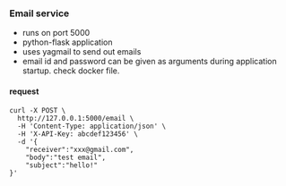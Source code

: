### Email service

- runs on port 5000
- python-flask application
- uses yagmail to send out emails
- email id and password can be given as arguments
during application startup. check docker file.


#### request
````text
curl -X POST \
  http://127.0.0.1:5000/email \
  -H 'Content-Type: application/json' \
  -H 'X-API-Key: abcdef123456' \
  -d '{
	"receiver":"xxx@gmail.com",
	"body":"test email",
	"subject":"hello!"
}'
```` 